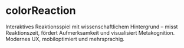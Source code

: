 # colorReaction
Interaktives Reaktionsspiel mit wissenschaftlichem Hintergrund – misst Reaktionszeit, fördert Aufmerksamkeit und visualisiert Metakognition. Modernes UX, mobiloptimiert und mehrsprachig.
